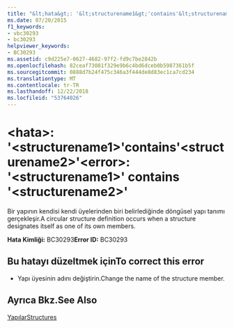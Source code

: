 ```yaml
---
title: "&lt;hata&gt;: '&lt;structurename1&gt;'contains'&lt;structurename2&gt;'"
ms.date: 07/20/2015
f1_keywords:
- vbc30293
- bc30293
helpviewer_keywords:
- BC30293
ms.assetid: c9d225e7-0627-4682-97f2-fd9c7be2842b
ms.openlocfilehash: 82ceaf73081f329e9b6c4bd6dceb0b5987361b5f
ms.sourcegitcommit: 0888d7b24f475c346a3f444de8d83ec1ca7cd234
ms.translationtype: MT
ms.contentlocale: tr-TR
ms.lasthandoff: 12/22/2018
ms.locfileid: "53764026"
---
```

# <a name="lterrorgt-ltstructurename1gt-contains-ltstructurename2gt"></a><span data-ttu-id="145f8-102">&lt;hata&gt;: '&lt;structurename1&gt;'contains'&lt;structurename2&gt;'</span><span class="sxs-lookup"><span data-stu-id="145f8-102">&lt;error&gt;: '&lt;structurename1&gt;' contains '&lt;structurename2&gt;'</span></span>
<span data-ttu-id="145f8-103">Bir yapının kendisi kendi üyelerinden biri belirlediğinde döngüsel yapı tanımı gerçekleşir.</span><span class="sxs-lookup"><span data-stu-id="145f8-103">A circular structure definition occurs when a structure designates itself as one of its own members.</span></span>  
  
 <span data-ttu-id="145f8-104">**Hata Kimliği:** BC30293</span><span class="sxs-lookup"><span data-stu-id="145f8-104">**Error ID:** BC30293</span></span>  
  
## <a name="to-correct-this-error"></a><span data-ttu-id="145f8-105">Bu hatayı düzeltmek için</span><span class="sxs-lookup"><span data-stu-id="145f8-105">To correct this error</span></span>  
  
-   <span data-ttu-id="145f8-106">Yapı üyesinin adını değiştirin.</span><span class="sxs-lookup"><span data-stu-id="145f8-106">Change the name of the structure member.</span></span>  
  
## <a name="see-also"></a><span data-ttu-id="145f8-107">Ayrıca Bkz.</span><span class="sxs-lookup"><span data-stu-id="145f8-107">See Also</span></span>  
 [<span data-ttu-id="145f8-108">Yapılar</span><span class="sxs-lookup"><span data-stu-id="145f8-108">Structures</span></span>](../../visual-basic/programming-guide/language-features/data-types/structures.md)
